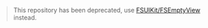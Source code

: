 > This repository has been deprecated, use [FSUIKit/FSEmptyView](https://github.com/lifution/FSUIKit/tree/main/Sources/Classes/FSEmptyView) instead.
